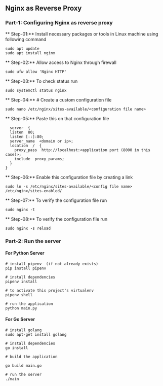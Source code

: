 ##  Nginx as Reverse Proxy

### Part-1: Configuring Nginx as reverse proxy
	
** Step-01:** Install necessary packages or tools in Linux machine using following command

    sudo apt update
    sudo apt install nginx

** Step-02:** Allow access to Nginx through firewall

    sudo ufw allow 'Nginx HTTP'

** Step-03:** To check status run

    sudo systemctl status nginx

** Step-04:** # Create a custom configuration file

    sudo nano /etc/nginx/sites-available/<configuration file name>
   
** Step-05:** Paste this on that configuration file

      server  {
      listen  80;
      listen [::]:80;
      server_name  <domain or ip>;
      location  /  {
        proxy_pass  http://localhost:<application port (8000 in this case)>;
        include  proxy_params;
      }
    }

** Step-06:** Enable this configuration file by creating a link

    sudo ln -s /etc/nginx/sites-available/<config file name> /etc/nginx/sites-enabled/

** Step-07:** To verify the configuration file run

    sudo nginx -t
   
** Step-08:** To verify the configuration file run

    sudo nginx -s reload

### Part-2: Run the server

#### For Python Server
    # install pipenv  (if not already exists)
    pip install pipenv
    
    # install dependencies
    pipenv install
    
    # to activate this project's virtualenv
    pipenv shell
    
    # run the application
    python main.py


#### For Go Server
	# install golang
    sudo apt-get install golang
    
    # install dependencies
    go install
    
    # build the application

    go build main.go

 	# run the server
  	./main
    

